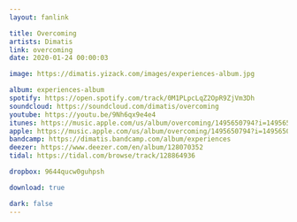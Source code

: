 ```yaml
---
layout: fanlink

title: Overcoming
artists: Dimatis
link: overcoming
date: 2020-01-24 00:00:03

image: https://dimatis.yizack.com/images/experiences-album.jpg

album: experiences-album
spotify: https://open.spotify.com/track/0M1PLpcLqZ2OpR9ZjVm3Dh
soundcloud: https://soundcloud.com/dimatis/overcoming
youtube: https://youtu.be/9Nh6qx9e4e4
itunes: https://music.apple.com/us/album/overcoming/1495650794?i=1495650800&app=itunes
apple: https://music.apple.com/us/album/overcoming/1495650794?i=1495650800&app=music
bandcamp: https://dimatis.bandcamp.com/album/experiences
deezer: https://www.deezer.com/en/album/128070352
tidal: https://tidal.com/browse/track/128864936

dropbox: 9644qucw0guhpsh

download: true

dark: false
---
```

